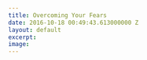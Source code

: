 ```yaml
---
title: Overcoming Your Fears
date: 2016-10-18 00:49:43.613000000 Z
layout: default
excerpt: 
image: 
---
```


